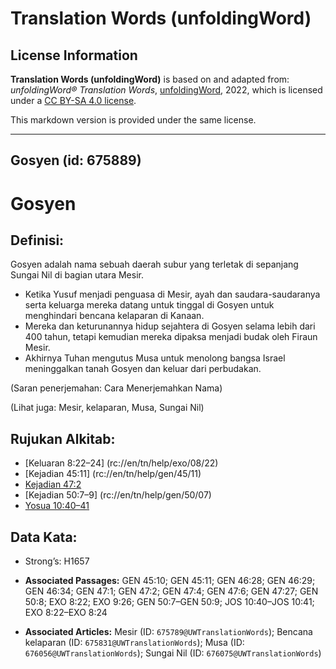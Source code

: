 # Translation Words (unfoldingWord)

## License Information

**Translation Words (unfoldingWord)** is based on and adapted from: _unfoldingWord® Translation Words_, [unfoldingWord](https://unfoldingword.org/utw), 2022, which is licensed under a [CC BY-SA 4.0 license](https://creativecommons.org/licenses/by-sa/4.0/legalcode.en).

This markdown version is provided under the same license.



--------------------------------

## Gosyen (id: 675889)

Gosyen
======

Definisi:
---------

Gosyen adalah nama sebuah daerah subur yang terletak di sepanjang Sungai Nil di bagian utara Mesir.

* Ketika Yusuf menjadi penguasa di Mesir, ayah dan saudara\-saudaranya serta keluarga mereka datang untuk tinggal di Gosyen untuk menghindari bencana kelaparan di Kanaan.
* Mereka dan keturunannya hidup sejahtera di Gosyen selama lebih dari 400 tahun, tetapi kemudian mereka dipaksa menjadi budak oleh Firaun Mesir.
* Akhirnya Tuhan mengutus Musa untuk menolong bangsa Israel meninggalkan tanah Gosyen dan keluar dari perbudakan.

(Saran penerjemahan: Cara Menerjemahkan Nama)

(Lihat juga: Mesir, kelaparan, Musa, Sungai Nil)

Rujukan Alkitab:
----------------

* \[Keluaran 8:22–24] (rc://en/tn/help/exo/08/22\)
* \[Kejadian 45:11] (rc://en/tn/help/gen/45/11\)
* [Kejadian 47:2](https://ref.ly/Gen47:2)
* \[Kejadian 50:7–9] (rc://en/tn/help/gen/50/07\)
* [Yosua 10:40–41](https://ref.ly/Josh10:40-Josh10:41)

Data Kata:
----------

* Strong’s: H1657

* **Associated Passages:** GEN 45:10; GEN 45:11; GEN 46:28; GEN 46:29; GEN 46:34; GEN 47:1; GEN 47:2; GEN 47:4; GEN 47:6; GEN 47:27; GEN 50:8; EXO 8:22; EXO 9:26; GEN 50:7–GEN 50:9; JOS 10:40–JOS 10:41; EXO 8:22–EXO 8:24
* **Associated Articles:** Mesir (ID: `675789@UWTranslationWords`); Bencana kelaparan (ID: `675831@UWTranslationWords`); Musa (ID: `676056@UWTranslationWords`); Sungai Nil (ID: `676075@UWTranslationWords`)

